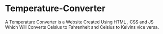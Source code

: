 # Temperature-Converter
A Temperature Converter is a Website Created Using HTML , CSS and JS Which Will Converts Celsius to Fahrenheit and Celsius to Kelvins vice versa.
